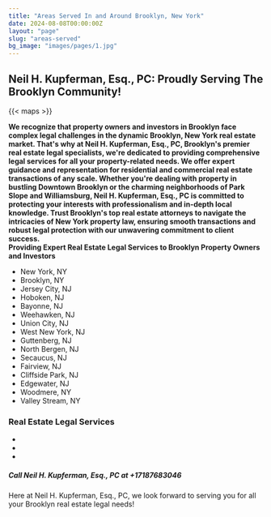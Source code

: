 ```yaml
---
title: "Areas Served In and Around Brooklyn, New York"
date: 2024-08-08T00:00:00Z
layout: "page"
slug: "areas-served"
bg_image: "images/pages/1.jpg"
---
```


## Neil H. Kupferman, Esq., PC: Proudly Serving The Brooklyn Community!

{{< maps >}}

**We recognize that property owners and investors in Brooklyn face complex legal challenges in the dynamic Brooklyn, New York real estate market. That's why at Neil H. Kupferman, Esq., PC, Brooklyn's premier real estate legal specialists, we're dedicated to providing comprehensive legal services for all your property-related needs. We offer expert guidance and representation for residential and commercial real estate transactions of any scale. Whether you're dealing with property in bustling Downtown Brooklyn or the charming neighborhoods of Park Slope and Williamsburg, Neil H. Kupferman, Esq., PC is committed to protecting your interests with professionalism and in-depth local knowledge. Trust Brooklyn's top real estate attorneys to navigate the intricacies of New York property law, ensuring smooth transactions and robust legal protection with our unwavering commitment to client success.**\
**Providing Expert Real Estate Legal Services to Brooklyn Property Owners and Investors**

- New York, NY
- Brooklyn, NY
- Jersey City, NJ
- Hoboken, NJ
- Bayonne, NJ
- Weehawken, NJ
- Union City, NJ
- West New York, NJ
- Guttenberg, NJ
- North Bergen, NJ
- Secaucus, NJ
- Fairview, NJ
- Cliffside Park, NJ
- Edgewater, NJ
- Woodmere, NY
- Valley Stream, NY


### **Real Estate Legal Services**

- 
- 
- 

##### **Call Neil H. Kupferman, Esq., PC at +17187683046**

Here at Neil H. Kupferman, Esq., PC, we look forward to serving you for all your Brooklyn real estate legal needs!